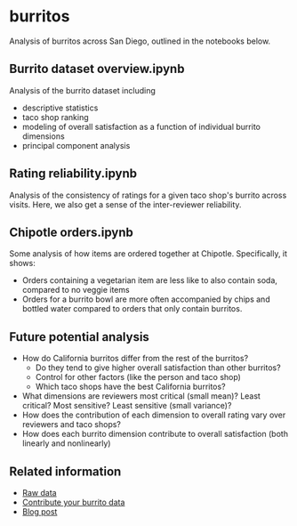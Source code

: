 # burritos
Analysis of burritos across San Diego, outlined in the notebooks below.

## Burrito dataset overview.ipynb
Analysis of the burrito dataset including
* descriptive statistics
* taco shop ranking
* modeling of overall satisfaction as a function of individual burrito dimensions
* principal component analysis

## Rating reliability.ipynb
Analysis of the consistency of ratings for a given taco shop's burrito across
visits. Here, we also get a sense of the inter-reviewer reliability.

## Chipotle orders.ipynb
Some analysis of how items are ordered together at Chipotle. Specifically,
it shows:
* Orders containing a vegetarian item are less like to also contain soda,
compared to no veggie items
* Orders for a burrito bowl are more often accompanied by chips and bottled water
compared to orders that only contain burritos.

## Future potential analysis
* How do California burritos differ from the rest of the burritos?
    * Do they tend to give higher overall satisfaction than other burritos?
    * Control for other factors (like the person and taco shop)
    * Which taco shops have the best California burritos?
* What dimensions are reviewers most critical (small mean)? Least critical? Most sensitive? Least sensitive (small variance)?
* How does the contribution of each dimension to overall rating vary over reviewers and taco shops?
* How does each burrito dimension contribute to overall satisfaction (both linearly and nonlinearly)

## Related information
* [Raw data](https://docs.google.com/spreadsheets/d/18HkrklYz1bKpDLeL-kaMrGjAhUM6LeJMIACwEljCgaw/edit#gid=1703829449)
* [Contribute your burrito data](https://docs.google.com/forms/d/e/1FAIpQLSdWAkbSKzHydtzJ-AKHp_rXKHeG80cZuUBjyEeMAUZXJsiFKQ/viewform)
* [Blog post](https://srcole.github.io/100burritos/)
